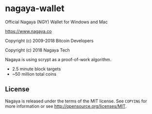 # nagaya-wallet
Official Nagaya (NGY) Wallet for Windows and Mac

https://www.nagaya.co

Copyright (c) 2009-2018 Bitcoin Developers

Copyright (c) 2018 Nagaya Tech

Nagaya is using scrypt as a proof-of-work algorithm.
 - 2.5 minute block targets
 - ~50 million total coins

License
-------

Nagaya is released under the terms of the MIT license. See `COPYING` for more
information or see http://opensource.org/licenses/MIT.

